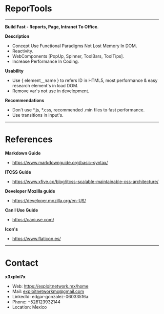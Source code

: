 # ReporTools
_____________________________________________________________________________________________________________________
**Build Fast - Reports, Page, Intranet To Office.**

**Description**
  - Concept Use Functional Paradigms Not Lost Memory In DOM.
  - Reactivity.
  - WebComponents [PopUp, Spinner, ToolBars, ToolTips].
  - Increase Performance In Coding.


**Usability**
  - Use { element__name } to refers ID in HTML5, most performance & easy research element's in load DOM.
  - Remove var's not use in development.


**Recommendations**
  - Don't use *.js, *.css, recommended .min files to fast performance.
  - Use transitions in input's.
_____________________________________________________________________________________________________________________
# References

**Markdown Guide**
  - https://www.markdownguide.org/basic-syntax/


**ITCSS Guide**
  - https://www.xfive.co/blog/itcss-scalable-maintainable-css-architecture/


**Developer Mozilla guide**
  - https://developer.mozilla.org/en-US/


**Can I Use Guide**
  - https://caniuse.com/


**Icon's**
  - https://www.flaticon.es/
_____________________________________________________________________________________________________________________
# Contact 

**x3xploi7x**
  - Web: https://exploitnetwork.mx/home
  - Mail: exploitnetworkmx@gmail.com
  - LinkedId: edgar-gonzalez-06033516a
  - Phone: +528123932144
  - Location: Mexico
